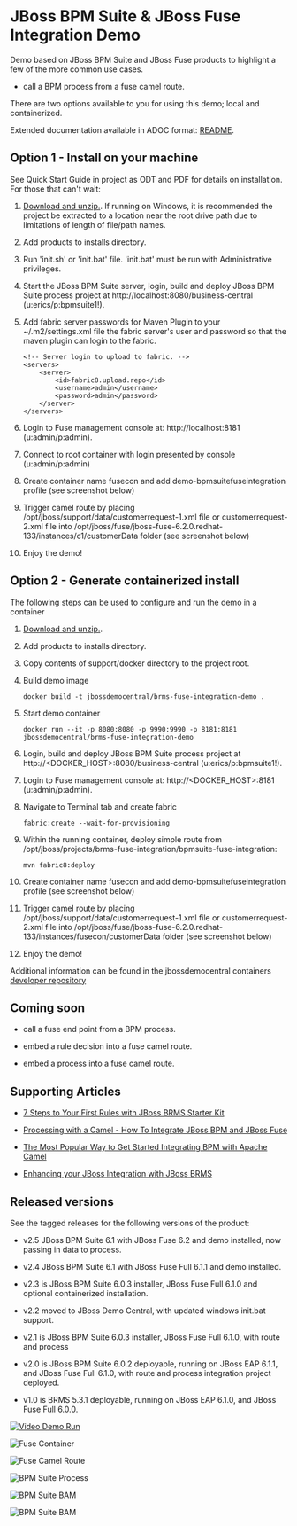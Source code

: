 JBoss BPM Suite & JBoss Fuse Integration Demo
=============================================
Demo based on JBoss BPM Suite and JBoss Fuse products to highlight a few of the more common use cases.

  * call a BPM process from a fuse camel route.

There are two options available to you for using this demo; local and containerized.

Extended documentation available in ADOC format: [README](https://github.com/jbossdemocentral/brms-fuse-integration-demo/blob/master/docs/README.adoc).


Option 1 - Install on your machine
----------------------------------
See Quick Start Guide in project as ODT and PDF for details on installation. For those that can't wait:

1. [Download and unzip.](https://github.com/jbossdemocentral/brms-fuse-integration-demo/archive/master.zip). If running on Windows, it is recommended the project be extracted to a location near the root drive path due to limitations of length of file/path names.

2. Add products to installs directory.

3. Run 'init.sh' or 'init.bat' file. 'init.bat' must be run with Administrative privileges.

4. Start the JBoss BPM Suite server, login, build and deploy JBoss BPM Suite process project at http://localhost:8080/business-central (u:erics/p:bpmsuite1!).

5. Add fabric server passwords for Maven Plugin to your ~/.m2/settings.xml file the fabric server's user and password so that the
	 maven plugin can login to the fabric.

     ```
     <!-- Server login to upload to fabric. -->
     <servers>
         <server>
             <id>fabric8.upload.repo</id>
             <username>admin</username>
             <password>admin</password>
         </server>
     </servers> 
     ```

6. Login to Fuse management console at:  http://localhost:8181    (u:admin/p:admin).

7. Connect to root container with login presented by console  (u:admin/p:admin)   

8. Create container name fusecon and add demo-bpmsuitefuseintegration profile (see screenshot below)

11. Trigger camel route by placing /opt/jboss/support/data/customerrequest-1.xml file or customerrequest-2.xml file into /opt/jboss/fuse/jboss-fuse-6.2.0.redhat-133/instances/c1/customerData folder (see screenshot below)

12. Enjoy the demo!


Option 2 - Generate containerized install
-----------------------------------------
The following steps can be used to configure and run the demo in a container

1. [Download and unzip.](https://github.com/jbossdemocentral/brms-fuse-integration-demo/archive/master.zip). 

2. Add products to installs directory.

3. Copy contents of support/docker directory to the project root.

4. Build demo image

	```
	docker build -t jbossdemocentral/brms-fuse-integration-demo .
	```

5. Start demo container

	```
	docker run --it -p 8080:8080 -p 9990:9990 -p 8181:8181 jbossdemocentral/brms-fuse-integration-demo
	``` 
	
6. Login, build and deploy JBoss BPM Suite process project at http://<DOCKER_HOST>:8080/business-central (u:erics/p:bpmsuite1!).

7. Login to Fuse management console at:  http://<DOCKER_HOST>:8181    (u:admin/p:admin).

8. Navigate to Terminal tab and create fabric

     ```
     fabric:create --wait-for-provisioning 
     ```

9. Within the running container, deploy simple route from /opt/jboss/projects/brms-fuse-integration/bpmsuite-fuse-integration:

     ```
     mvn fabric8:deploy
     ``` 
	
10. Create container name fusecon and add demo-bpmsuitefuseintegration profile (see screenshot below)

11. Trigger camel route by placing /opt/jboss/support/data/customerrequest-1.xml file or customerrequest-2.xml file into /opt/jboss/fuse/jboss-fuse-6.2.0.redhat-133/instances/fusecon/customerData folder (see screenshot below)

12. Enjoy the demo!
  
Additional information can be found in the jbossdemocentral containers [developer repository](https://github.com/jbossdemocentral/docker-developer)


Coming soon
-----------

  * call a fuse end point from a BPM process.

  * embed a rule decision into a fuse camel route.

  * embed a process into a fuse camel route.


Supporting Articles
-------------------
- [7 Steps to Your First Rules with JBoss BRMS Starter Kit](http://www.schabell.org/2015/08/7-steps-first-rules-jboss-brms-starter-kit.html)

- [Processing with a Camel - How To Integrate JBoss BPM and JBoss Fuse](http://www.schabell.org/2015/04/processing-with-camel-howto-integrate-jboss-bpm-fuse.html)

- [The Most Popular Way to Get Started Integrating BPM with Apache Camel](http://www.schabell.org/2014/09/most-popular-way-get-started-integrating-bpm-apache-camel.html)

- [Enhancing your JBoss Integration with JBoss BRMS](http://www.schabell.org/2013/08/enhancing-jboss-integration-jboss-fuse-brms.html)


Released versions
-----------------
See the tagged releases for the following versions of the product:

- v2.5 JBoss BPM Suite 6.1 with JBoss Fuse 6.2 and demo installed, now passing in data to process.

- v2.4 JBoss BPM Suite 6.1 with JBoss Fuse Full 6.1.1 and demo installed.

- v2.3 is JBoss BPM Suite 6.0.3 installer, JBoss Fuse Full 6.1.0 and optional containerized installation. 

- v2.2 moved to JBoss Demo Central, with updated windows init.bat support.

- v2.1 is JBoss BPM Suite 6.0.3 installer, JBoss Fuse Full 6.1.0, with route and process

- v2.0 is JBoss BPM Suite 6.0.2 deployable, running on JBoss EAP 6.1.1, and JBoss Fuse Full 6.1.0, with route and process
	integration project deployed.

- v1.0 is BRMS 5.3.1 deployable, running on JBoss EAP 6.1.0, and JBoss Fuse Full 6.0.0.


[![Video Demo Run](https://raw.githubusercontent.com/jbossdemocentral/brms-fuse-integration-demo/master/docs/demo-images/video-demo-run.png)](http://vimeo.com/ericschabell/bpmsuite-fuse-integraiton-demo-run)

![Fuse Container](https://raw.githubusercontent.com/jbossdemocentral/brms-fuse-integration-demo/master/docs/demo-images/container.png)

![Fuse Camel Route](https://raw.githubusercontent.com/jbossdemocentral/brms-fuse-integration-demo/master/docs/demo-images/camelroute.png)

![BPM Suite Process](https://raw.githubusercontent.com/jbossdemocentral/brms-fuse-integration-demo/master/docs/demo-images/customer-evaluation.png)

![BPM Suite BAM](https://raw.githubusercontent.com/jbossdemocentral/brms-fuse-integration-demo/master/docs/demo-images/data.png)

![BPM Suite BAM](https://raw.githubusercontent.com/jbossdemocentral/brms-fuse-integration-demo/master/docs/demo-images/bam-dashboard.png)

